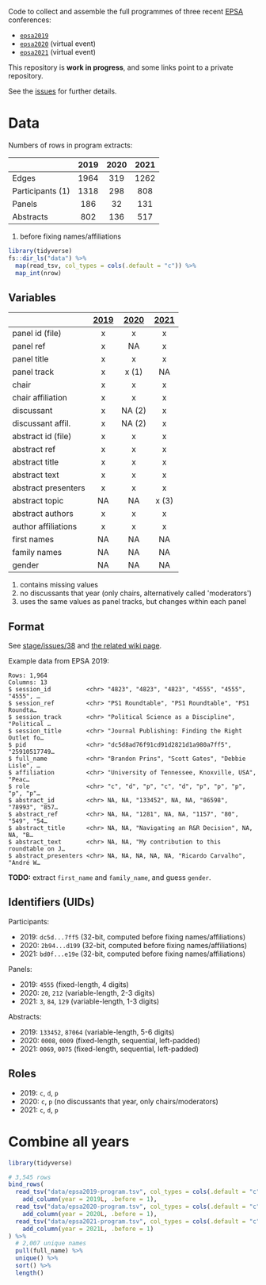 Code to collect and assemble the full programmes of three recent [EPSA](https://epsanet.org/) conferences:

- [`epsa2019`](https://github.com/briatte/epsa2019)
- [`epsa2020`](https://github.com/briatte/epsa2020) (virtual event)
- [`epsa2021`](https://github.com/briatte/epsa2021) (virtual event)

This repository is __work in progress__, and some links point to a private repository.

See the [issues](issues) for further details.

# Data

Numbers of rows in program extracts:

|                  | 2019 | 2020 | 2021 |
|:-----------------|:----:|:----:|:----:|
| Edges            | 1964 |  319 | 1262 |
| Participants (1) | 1318 |  298 |  808 |
| Panels           |  186 |   32 |  131 |
| Abstracts        |  802 |  136 |  517 |

1. before fixing names/affiliations

```r
library(tidyverse)
fs::dir_ls("data") %>%
  map(read_tsv, col_types = cols(.default = "c")) %>%
  map_int(nrow)
```

## Variables

|                   | [2019][2019] | [2020][2020] | [2021][2021] |
|:------------------|:------------:|:------------:|:------------:|
panel id (file)     |  x           |  x           |  x           |
panel ref           |  x           |  NA          |  x           |
panel title         |  x           |  x           |  x           |
panel track         |  x           |  x (1)       |  NA          |
chair               |  x           |  x           |  x           |
chair affiliation   |  x           |  x           |  x           |
discussant          |  x           |  NA (2)      |  x           |
discussant affil.   |  x           |  NA (2)      |  x           |
abstract id (file)  |  x           |  x           |  x           |
abstract ref        |  x           |  x           |  x           |
abstract title      |  x           |  x           |  x           |
abstract text       |  x           |  x           |  x           |
abstract presenters |  x           |  x           |  x           |
abstract topic      |  NA          |  NA          |  x (3)       |
abstract authors    |  x           |  x           |  x           |
author affiliations |  x           |  x           |  x           |
first names         |  NA          |  NA          |  NA          |
family names        |  NA          |  NA          |  NA          |
gender              |  NA          |  NA          |  NA          |

1. contains missing values
2. no discussants that year (only chairs, alternatively called 'moderators')
3. uses the same values as panel tracks, but changes within each panel

[2019]: https://github.com/briatte/epsa2019/blob/main/data/program.tsv
[2020]: https://github.com/briatte/epsa2020/blob/master/data/program.tsv
[2021]: https://github.com/briatte/epsa2021/blob/main/data/program.tsv

## Format

See [stage/issues/38](https://github.com/briatte/stage/issues/38) and [the related wiki page](https://github.com/briatte/stage/wiki/Format-des-donn%C3%A9es).

Example data from EPSA 2019:

```
Rows: 1,964
Columns: 13
$ session_id          <chr> "4823", "4823", "4823", "4555", "4555", "4555", …
$ session_ref         <chr> "PS1 Roundtable", "PS1 Roundtable", "PS1 Roundta…
$ session_track       <chr> "Political Science as a Discipline", "Political …
$ session_title       <chr> "Journal Publishing: Finding the Right Outlet fo…
$ pid                 <chr> "dc5d8ad76f91cd91d2821d1a980a7ff5", "25910517749…
$ full_name           <chr> "Brandon Prins", "Scott Gates", "Debbie Lisle", …
$ affiliation         <chr> "University of Tennessee, Knoxville, USA", "Peac…
$ role                <chr> "c", "d", "p", "c", "d", "p", "p", "p", "p", "p"…
$ abstract_id         <chr> NA, NA, "133452", NA, NA, "86598", "78993", "857…
$ abstract_ref        <chr> NA, NA, "1281", NA, NA, "1157", "80", "549", "54…
$ abstract_title      <chr> NA, NA, "Navigating an R&R Decision", NA, NA, "B…
$ abstract_text       <chr> NA, NA, "My contribution to this roundtable on J…
$ abstract_presenters <chr> NA, NA, NA, NA, NA, "Ricardo Carvalho", "André W…
```

__TODO:__ extract `first_name` and `family_name`, and guess `gender`.

## Identifiers (UIDs)

Participants:

- 2019: `dc5d...7ff5` (32-bit, computed before fixing names/affiliations)
- 2020: `2b94...d199` (32-bit, computed before fixing names/affiliations)
- 2021: `bd0f...e19e` (32-bit, computed before fixing names/affiliations)

Panels:

- 2019: `4555` (fixed-length, 4 digits)
- 2020: `20`, `212` (variable-length, 2-3 digits)
- 2021: `3`, `84`, `129` (variable-length, 1-3 digits)

Abstracts:

- 2019: `133452`, `87064` (variable-length, 5-6 digits)
- 2020: `0008`, `0009` (fixed-length, sequential, left-padded)
- 2021: `0069`, `0075` (fixed-length, sequential, left-padded)

## Roles

- 2019: `c`, `d`, `p`
- 2020: `c`, `p` (no discussants that year, only chairs/moderators)
- 2021: `c`, `d`, `p`

# Combine all years

```r
library(tidyverse)

# 3,545 rows
bind_rows(
  read_tsv("data/epsa2019-program.tsv", col_types = cols(.default = "c")) %>% 
    add_column(year = 2019L, .before = 1),
  read_tsv("data/epsa2020-program.tsv", col_types = cols(.default = "c")) %>% 
    add_column(year = 2020L, .before = 1),
  read_tsv("data/epsa2021-program.tsv", col_types = cols(.default = "c")) %>% 
    add_column(year = 2021L, .before = 1)
) %>% 
  # 2,007 unique names
  pull(full_name) %>% 
  unique() %>% 
  sort() %>% 
  length()
```
